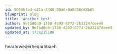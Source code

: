 ```yaml
---
id: 9069bfad-e21a-4d40-80a0-0a8d88c68b05
blueprint: blog
title: 'Another test'
author: 9e7bd0d9-1758-4892-8773-2b33247deee9
updated_by: 9e7bd0d9-1758-4892-8773-2b33247deee9
updated_at: 1728215506
---
```

hearhrweqerheqarhbaeh